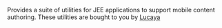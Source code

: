Provides a suite of utilities for JEE applications to support mobile content authoring.  These utilities are bought to you by [Lucaya](http://www.lucaya.net)